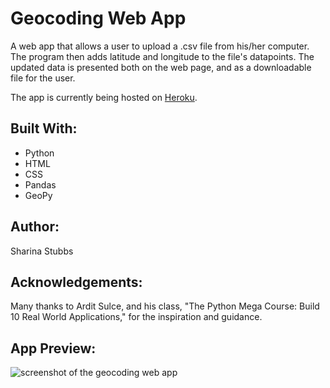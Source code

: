 # Geocoding Web App

A web app that allows a user to upload a .csv file from his/her computer. The program then adds latitude and longitude to the file's datapoints. The updated data is presented both on the web page, and as a downloadable file for the user.  

The app is currently being hosted on [Heroku](https://geocoderwebservice.herokuapp.com/).

## Built With:
* Python
* HTML
* CSS
* Pandas
* GeoPy

## Author:
Sharina Stubbs

## Acknowledgements:
Many thanks to Ardit Sulce, and his class, "The Python Mega Course: Build 10 Real World Applications," for the inspiration and guidance. 

## App Preview:

![screenshot of the geocoding web app](https://res.cloudinary.com/dqyprvcqj/image/upload/v1542585475/geocoding_app_vkxsps.png)
